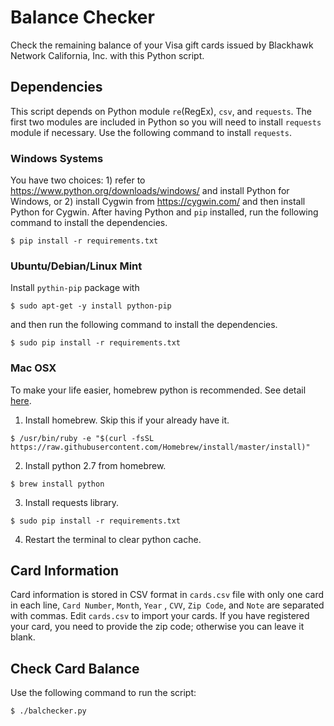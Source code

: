 # Balance Checker
Check the remaining balance of your Visa gift cards issued by Blackhawk Network California, Inc. with this Python script.

## Dependencies
This script depends on Python module `re`(RegEx), `csv`, and `requests`. The first two modules are included in Python so you will need to install `requests` module if necessary. Use the following command to install `requests`.

### Windows Systems
You have two choices: 1) refer to https://www.python.org/downloads/windows/ and install Python for Windows, or 2) install Cygwin from https://cygwin.com/ and then install Python for Cygwin. After having Python and `pip` installed, run the following command to install the dependencies.
```
$ pip install -r requirements.txt
```

### Ubuntu/Debian/Linux Mint
Install `pythin-pip` package with
```
$ sudo apt-get -y install python-pip
```
and then run the following command to install the dependencies.
```
$ sudo pip install -r requirements.txt
```

### Mac OSX
To make your life easier, homebrew python is recommended. See detail [here](http://docs.python-guide.org/en/latest/starting/install/osx/#install-osx).

1. Install homebrew. Skip this if your already have it.
```
$ /usr/bin/ruby -e "$(curl -fsSL https://raw.githubusercontent.com/Homebrew/install/master/install)"
```
2. Install python 2.7 from homebrew.
```
$ brew install python
```
3. Install requests library. 
```
$ sudo pip install -r requirements.txt
```
4. Restart the terminal to clear python cache.


## Card Information
Card information is stored in CSV format in `cards.csv` file with only one card in each line, `Card Number`, `Month`, `Year` , `CVV`, `Zip Code`, and `Note` are separated with commas. Edit `cards.csv` to import your cards. If you have registered your card, you need to provide the zip code; otherwise you can leave it blank.

## Check Card Balance
Use the following command to run the script:
```
$ ./balchecker.py
```
